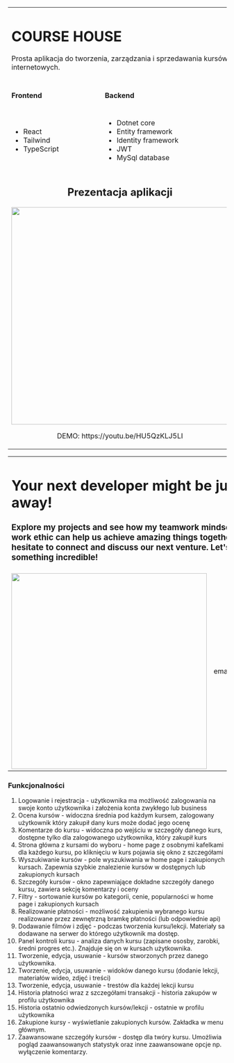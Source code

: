 <table border="0">
  <tr>
    <td colspan="2">
      <h1>COURSE HOUSE</h1>
      <p>
        Prosta aplikacja do tworzenia, zarządzania i sprzedawania kursów
        internetowych.
      </p>
    </td>
  </tr>
  <tr>
    <td>
      <h4>Frontend</h4>
    </td>
    <td>
      <h4>Backend</h4>
    </td>
  </tr>
  <tr>
    <td>
      <ul>
        <li>React</li>
        <li>Tailwind</li>
        <li>TypeScript</li>
      </ul>
    </td>
    <td>
      <ul>
        <li>Dotnet core</li>
        <li>Entity framework</li>
        <li>Identity framework</li>
        <li>JWT</li>
        <li>MySql database</li>
      </ul>
    </td>
  </tr>
  <tr>
    <td colspan="2" align="center">
      <h2>Prezentacja aplikacji</h2>
      <a href="https://youtu.be/HU5QzKLJ5LI" target="_blank">
        <img
          width="500"
          src="https://github.com/emek-k/Projekt-dotnet/assets/48961771/591908ef-ecfb-4855-9015-f9bb8308fb4c"
        />
      </a>
      <p>DEMO: https://youtu.be/HU5QzKLJ5LI</p>
    </td>
  </tr>
</table>
<table border="0">
  <tr>
    <td colspan="6" align="left">
      <h1>Your next developer might be just a click away!</h1>
      <h3>
        Explore my projects and see how my teamwork mindset and relentless work
        ethic can help us achieve amazing things together! Don't hesitate to
        connect and discuss our next venture. Let's build something incredible!
      </h3>
    </td>
  </tr>
  <tr>
    <td rowspan="3" colspan="4" align="center">
      <img
        src="https://i.pinimg.com/originals/79/9e/0d/799e0d7779f6ea6c3a89885ff60c55af.gif"
        width="450"
      />
    </td>
    <td colspan="2" align="center">
      <a href="https://github.com/emek-k" target="_blank">
        <img
          src="https://github.com/emek-k/emek-k/assets/48961771/2fb23012-abfb-4af0-8113-b429638687d5"
          width="100"
        />
      </a>
    </td>
  </tr>
  <tr>
    <td colspan="2" align="center"><p>emakorycki@gmail.com</p></td>
  </tr>
  <tr>
    <td colspan="2" align="center">
      <a
        href="https://www.linkedin.com/in/emanuel-korycki-742321252/"
        target="_blank"
      >
        <img
          src="https://github.com/emek-k/emek-k/assets/48961771/5444b59d-ac21-4497-82d9-387e8d6a5862"
          width="100"
        />
      </a>
    </td>
  </tr>
</table>

### Funkcjonalności 
1. Logowanie i rejestracja - użytkownika ma możliwość zalogowania na swoje konto użytkownika i założenia konta zwykłego lub business
2. Ocena kursów - widoczna średnia pod każdym kursem, zalogowany użytkownik który zakupił dany kurs może dodać jego ocenę
3. Komentarze do kursu - widoczna po wejściu w szczegóły danego kurs, dostępne tylko dla zalogowanego użytkownika, który zakupił kurs 
4. Strona główna z kursami do wyboru - home page z osobnymi kafelkami dla każdego kursu, po kliknięciu w kurs pojawia się okno z szczegółami 
5. Wyszukiwanie kursów - pole wyszukiwania w home page i zakupionych kursach. Zapewnia szybkie znalezienie kursów w dostępnych lub zakupionych kursach
6. Szczegóły kursów - okno zapewniające dokładne szczegóły danego kursu, zawiera sekcję komentarzy i oceny
7. Filtry - sortowanie kursów po kategorii, cenie, popularności w home page i zakupionych kursach
8. Realizowanie płatności - możliwość zakupienia wybranego kursu realizowane przez zewnętrzną bramkę płatności (lub odpowiednie api)
9. Dodawanie filmów i zdjęć - podczas tworzenia kursu/lekcji. Materiały sa dodawane na serwer do którego użytkownik ma dostęp.
10. Panel kontroli kursu - analiza danych kursu (zapisane ososby, zarobki, średni progres etc.). Znajduje się on w kursach użytkownika.
11. Tworzenie, edycja, usuwanie - kursów stworzonych przez danego użytkownika.
12. Tworzenie, edycja, usuwanie - widoków danego kursu (dodanie lekcji, materiałów wideo, zdjęć i treści)
13. Tworzenie, edycja, usuwanie - trestów dla każdej lekcji kursu
14. Historia płatności wraz z szczegółami transakcji - historia zakupów w profilu użytkownika 
15. Historia ostatnio odwiedzonych kursów/lekcji - ostatnie w profilu użytkownika
16. Zakupione kursy - wyświetlanie zakupionych kursów. Zakładka w menu głównym.
17. Zaawansowane szczegóły kursów - dostęp dla twóry kursu. Umożliwia pogląd zaawansowanych statystyk oraz inne zaawansowane opcje np. wyłączenie komentarzy.
